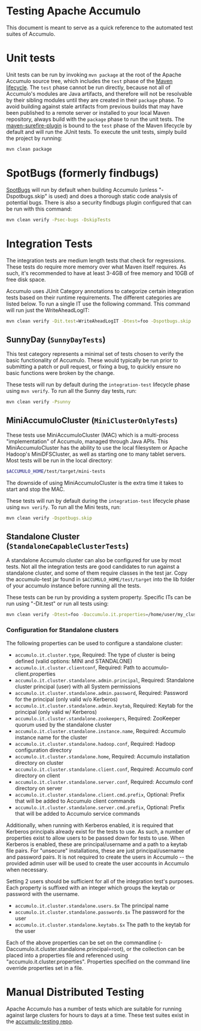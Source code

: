 <!--
Licensed to the Apache Software Foundation (ASF) under one or more
contributor license agreements.  See the NOTICE file distributed with
this work for additional information regarding copyright ownership.
The ASF licenses this file to You under the Apache License, Version 2.0
(the "License"); you may not use this file except in compliance with
the License.  You may obtain a copy of the License at

    http://www.apache.org/licenses/LICENSE-2.0

Unless required by applicable law or agreed to in writing, software
distributed under the License is distributed on an "AS IS" BASIS,
WITHOUT WARRANTIES OR CONDITIONS OF ANY KIND, either express or implied.
See the License for the specific language governing permissions and
limitations under the License.
-->

# Testing Apache Accumulo

This document is meant to serve as a quick reference to the automated test suites of Accumulo.

# Unit tests

Unit tests can be run by invoking `mvn package` at the root of the Apache Accumulo source tree, which includes the
`test` phase of the [Maven lifecycle][lifecycle]. The `test` phase cannot be run directly, because not all of Accumulo's
modules are Java artifacts, and therefore will not be resolvable by their sibling modules until they are created in
their `package` phase. To avoid building against stale artifacts from previous builds that may have been published to a
remote server or installed to your local Maven repository, always build with the `package` phase to run the unit
tests. The [maven-surefire-plugin][surefire] is bound to the `test` phase of the Maven lifecycle by default and will run
the JUnit tests. To execute the unit tests, simply build the project by running:

```bash
mvn clean package
```

# SpotBugs (formerly findbugs)

[SpotBugs] will run by default when building Accumulo (unless "-Dspotbugs.skip" is used) and does a thorough static code
analysis of potential bugs.  There is also a security findbugs plugin configured that can be run with this
command:

```bash
mvn clean verify -Psec-bugs -DskipTests
```

# Integration Tests

The integration tests are medium length tests that check for regressions. These tests do require more memory over what 
Maven itself requires. As such, it's recommended to have at least 3-4GB of free memory and 10GB of free disk space.

Accumulo uses JUnit Category annotations to categorize certain integration tests based on their runtime requirements.
The different categories are listed below.  To run a single IT use the following command. This command will run just
the WriteAheadLogIT:

```bash
mvn clean verify -Dit.test=WriteAheadLogIT -Dtest=foo -Dspotbugs.skip
```

## SunnyDay (`SunnyDayTests`)

This test category represents a minimal set of tests chosen to verify the basic
functionality of Accumulo. These would typically be run prior to submitting a
patch or pull request, or fixing a bug, to quickly ensure no basic functions
were broken by the change.

These tests will run by default during the `integration-test` lifecycle phase using `mvn verify`.
To run all the Sunny day tests, run:

```bash
mvn clean verify -Psunny
```

## MiniAccumuloCluster (`MiniClusterOnlyTests`)

These tests use MiniAccumuloCluster (MAC) which is a multi-process "implementation" of Accumulo, managed
through Java APIs. This MiniAccumuloCluster has the ability to use the local filesystem or Apache Hadoop's
MiniDFSCluster, as well as starting one to many tablet servers. Most tests will be run in the local directory:

```bash
$ACCUMULO_HOME/test/target/mini-tests
```

The downside of using MiniAccumuloCluster is the extra time it takes to start and stop the MAC.

These tests will run by default during the `integration-test` lifecycle phase using `mvn verify`.
To run all the Mini tests, run:
```bash
mvn clean verify -Dspotbugs.skip
```

## Standalone Cluster (`StandaloneCapableClusterTests`)

A standalone Accumulo cluster can also be configured for use by most tests. Not all the integration tests are good
candidates to run against a standalone cluster, and some of them require classes in the test jar.  Copy the
accumulo-test jar found in `$ACCUMULO_HOME/test/target` into the lib folder of your accumulo instance before running all
the tests.

These tests can be run by providing a system property.  Specific ITs can be run using "-Dit.test" or run all tests using:

```bash
mvn clean verify -Dtest=foo -Daccumulo.it.properties=/home/user/my_cluster.properties -Dfailsafe.groups=StandaloneCapableClusterTests -Dspotbugs.skip
```

### Configuration for Standalone clusters

The following properties can be used to configure a standalone cluster:

- `accumulo.it.cluster.type`, Required: The type of cluster is being defined (valid options: MINI and STANDALONE)
- `accumulo.it.cluster.clientconf`, Required: Path to accumulo-client.properties
- `accumulo.it.cluster.standalone.admin.principal`, Required: Standalone cluster principal (user) with all System permissions
- `accumulo.it.cluster.standalone.admin.password`, Required: Password for the principal (only valid w/o Kerberos)
- `accumulo.it.cluster.standalone.admin.keytab`, Required: Keytab for the principal (only valid w/ Kerberos)
- `accumulo.it.cluster.standalone.zookeepers`, Required: ZooKeeper quorum used by the standalone cluster
- `accumulo.it.cluster.standalone.instance.name`, Required: Accumulo instance name for the cluster
- `accumulo.it.cluster.standalone.hadoop.conf`, Required: Hadoop configuration directory
- `accumulo.it.cluster.standalone.home`, Required: Accumulo installation directory on cluster
- `accumulo.it.cluster.standalone.client.conf`, Required: Accumulo conf directory on client
- `accumulo.it.cluster.standalone.server.conf`, Required: Accumulo conf directory on server
- `accumulo.it.cluster.standalone.client.cmd.prefix`, Optional: Prefix that will be added to Accumulo client commands
- `accumulo.it.cluster.standalone.server.cmd.prefix`, Optional: Prefix that will be added to Accumulo service commands

Additionally, when running with Kerberos enabled, it is required that Kerberos principals already exist
for the tests to use. As such, a number of properties exist to allow users to be passed down for tests
to use. When Kerberos is enabled, these are principal/username and a path to a keytab file pairs. For "unsecure"
installations, these are just principal/username and password pairs. It is not required to create the users
in Accumulo -- the provided admin user will be used to create the user accounts in Accumulo when necessary.

Setting 2 users should be sufficient for all of the integration test's purposes. Each property is suffixed
with an integer which groups the keytab or password with the username.

- `accumulo.it.cluster.standalone.users.$x` The principal name
- `accumulo.it.cluster.standalone.passwords.$x` The password for the user
- `accumulo.it.cluster.standalone.keytabs.$x` The path to the keytab for the user

Each of the above properties can be set on the commandline (-Daccumulo.it.cluster.standalone.principal=root), or the
collection can be placed into a properties file and referenced using "accumulo.it.cluster.properties". Properties
specified on the command line override properties set in a file.

# Manual Distributed Testing

Apache Accumulo has a number of tests which are suitable for running against large clusters for hours to days at a time.
These test suites exist in the [accumulo-testing repo][testing].

[testing]: https://github.com/apache/accumulo-testing
[surefire]: https://maven.apache.org/surefire/maven-surefire-plugin
[SpotBugs]: https://spotbugs.github.io
[lifecycle]: https://maven.apache.org/guides/introduction/introduction-to-the-lifecycle
